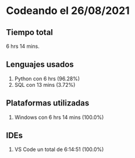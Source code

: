 # Codeando el 26/08/2021

## Tiempo total
6 hrs 14 mins.

## Lenguajes usados
1. Python con 6 hrs (96.28%)
1. SQL con 13 mins (3.72%)

## Plataformas utilizadas
1. Windows con 6 hrs 14 mins (100.0%)

## IDEs
1. VS Code un total de 6:14:51 (100.0%)
